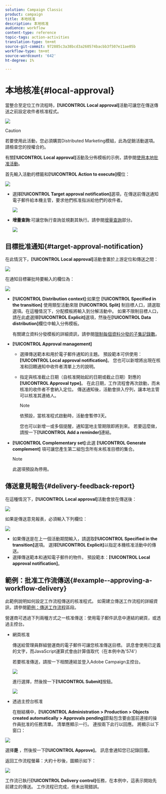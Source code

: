 ```yaml
---
solution: Campaign Classic
product: campaign
title: 本地核准
description: 本地核准
audience: workflow
content-type: reference
topic-tags: action-activities
translation-type: tm+mt
source-git-commit: 972885c3a38bcd3a260574bacbb3f507e11ae05b
workflow-type: tm+mt
source-wordcount: '642'
ht-degree: 1%

---
```



# 本地核准{#local-approval}

當整合至定位工作流程時，**[!UICONTROL Local approval]**&#x200B;活動可讓您在傳送傳送之前設定收件者核准程式。

![](assets/local_validation_0.png)

>[!CAUTION]
>
>若要使用此活動，您必須購買Distributed Marketing模組，此為促銷活動選項。 請檢查您的授權合約。

有關&#x200B;**[!UICONTROL Local approval]**&#x200B;活動及分佈模板的示例，請參閱[使用本地批准活動](../../workflow/using/using-the-local-approval-activity.md)。

首先輸入活動的標籤和&#x200B;**[!UICONTROL Action to execute]**&#x200B;欄位：

![](assets/local_validation_1.png)

* 選擇&#x200B;**[!UICONTROL Target approval notification]**&#x200B;選項，在傳送前傳送通知電子郵件給本機主管，要求他們核准指派給他們的收件者。

   ![](assets/local_validation_intro_2.png)

* **增量查詢**:可讓您執行查詢並規劃其執行。請參閱[增量查詢](../../workflow/using/incremental-query.md)部分。

   ![](assets/local_validation_intro_3.png)

## 目標批准通知{#target-approval-notification}

在此情況下，**[!UICONTROL Local approval]**&#x200B;活動會置於上游定位和傳送之間：

![](assets/local_validation_2.png)

在通知目標審批時要輸入的欄位為：

![](assets/local_validation_3.png)

* **[!UICONTROL Distribution context]**:如果您 **[!UICONTROL Specified in the transition]** 使用類型活動來限 **[!UICONTROL Split]** 制目標人口，請選取選項。在這種情況下，分配模板將輸入到分解活動中。 如果不限制目標人口，請在此處選擇&#x200B;**[!UICONTROL Explicit]**&#x200B;選項，然後在&#x200B;**[!UICONTROL Data distribution]**&#x200B;欄位中輸入分佈模板。

   有關建立資料分發模板的詳細資訊，請參閱[限制每個資料分發的子集記錄數](../../workflow/using/split.md#limiting-the-number-of-subset-records-per-data-distribution)。

* **[!UICONTROL Approval management]**

   * 選擇傳送範本和用於電子郵件通知的主題。 預設範本可供使用：**[!UICONTROL Local approval notification]**。 您也可以新增將出現在核准和回饋通知中收件者清單上方的說明。
   * 指定與核准截止日期（自核准開始起的日期或截止日期）對應的&#x200B;**[!UICONTROL Approval type]**。 在此日期，工作流程會再次啟動，而未核准的收件者不會納入定位。 傳送通知後，活動會排入佇列，讓本地主管可以核准其連絡人。

      >[!NOTE]
      >
      >依預設，當核准程式啟動時，活動會暫停3天。

      您也可以新增一或多個提醒，通知當地主管期限即將到來。 若要這麼做，請按一下&#x200B;**[!UICONTROL Add a reminder]**&#x200B;連結。

* **[!UICONTROL Complementary set]**:此選 **[!UICONTROL Generate complement]** 項可讓您產生第二組包含所有未核准目標的集合。

   >[!NOTE]
   >
   >此選項預設為停用。

## 傳送意見報告{#delivery-feedback-report}

在這種情況下，**[!UICONTROL Local approval]**&#x200B;活動會放在傳送後：

![](assets/local_validation_4.png)

如果是傳送意見報表，必須輸入下列欄位：

![](assets/local_validation_workflow_4.png)

* 如果傳送是在上一個活動期間輸入，請選取&#x200B;**[!UICONTROL Specified in the transition]**&#x200B;選項。 選擇&#x200B;**[!UICONTROL Explicit]**&#x200B;以指定本機核准活動中的傳送。
* 選擇傳送範本和通知電子郵件的物件。 預設範本：**[!UICONTROL Local approval notification]**。

## 範例：批准工作流傳送{#example--approving-a-workflow-delivery}

此範例說明如何設定工作流程傳送的核准程式。 如需建立傳送工作流程的詳細資訊，請參閱[範例：傳送工作流程](../../workflow/using/delivery.md#example--delivery-workflow)區段。

營運商可透過下列兩種方式之一核准傳送：使用電子郵件訊息中連結的網頁，或透過主控台。

* 網頁核准

   傳送給管理員群組營運商的電子郵件可讓您核准傳送目標。 訊息會使用已定義的文字，而JavaScript運算式會由計算值取代（在本例中為&#39;574&#39;）

   若要核准傳送，請按一下相關連結並登入Adobe Campaign主控台。

   ![](assets/new-workflow-valid-webaccess.png)

   進行選擇，然後按一下&#x200B;**[!UICONTROL Submit]**&#x200B;按鈕。

   ![](assets/new-workflow-valid-webaccess-confirm.png)

* 透過主控台核准

   在樹結構中，**[!UICONTROL Administration > Production > Objects created automatically > Approvals pending]**&#x200B;節點包含要由當前連接的操作員批准的任務清單。 清單應顯示一行。 連按兩下此行以回應。 將顯示以下窗口：

![](assets/new-workflow-7.png)

選擇&#x200B;**是** ，然後按一下&#x200B;**[!UICONTROL Approve]**。 訊息會通知您已記錄回覆。

返回工作流程螢幕：大約十秒後，圖顯示如下：

![](assets/new-workflow-8.png)

工作流已執行&#x200B;**[!UICONTROL Delivery control]**&#x200B;任務，在本例中，這表示開始先前建立的傳送。 工作流程已完成，但未出現錯誤。
